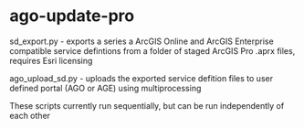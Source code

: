 # ago-update-pro

sd_export.py - exports a series a ArcGIS Online and ArcGIS Enterprise compatible service defintions from a folder of staged ArcGIS Pro .aprx files, requires Esri licensing

ago_upload_sd.py - uploads the exported service defition files to user defined portal (AGO or AGE) using multiprocessing

These scripts currently run sequentially, but can be run independently of each other
